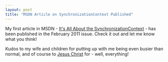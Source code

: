 ```yaml
---
layout: post
title: "MSDN Article on SynchronizationContext Published"
---
```

My first article in MSDN - [It's All About the SynchronizationContext](http://msdn.microsoft.com/en-us/magazine/gg598924.aspx) - has been published in the February 2011 issue. Check it out and let me know what you think!



Kudos to my wife and children for putting up with me being even busier than normal, and of course to [Jesus Christ](http://www.landmarkbaptist.ws/salvation) for - well, everything!

